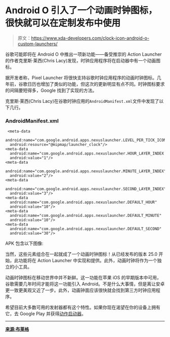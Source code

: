 # Android O 引入了一个动画时钟图标，很快就可以在定制发布中使用

> 原文：<https://www.xda-developers.com/clock-icon-android-o-custom-launchers/>

谷歌可能即将在 Android O 中推出一项新功能——备受推崇的 Action Launcher 的作者克里斯·莱西(Chris Lacy)发现，时钟应用程序将在启动器中有一个动画图标。

据开发者称，Pixel Launcher 将很快支持谷歌时钟应用程序的动画时钟图标。几年前，谷歌日历也增加了类似的功能，但这次的更新明显有点不同。时钟图标要求的间隔要短得多，Google 找到了实现的方法。

克里斯·莱西(Chris Lacy)在谷歌时钟应用的`AndroidManifest.xml`文件中发现了以下几行。

### AndroidManifest.xml

```
 <meta-data 
  android:name="com.google.android.apps.nexuslauncher.LEVEL_PER_TICK_ICON_ROUND" 
  android:resource="@mipmap/launcher_clock"/>
<meta-data 
  android:name="com.google.android.apps.nexuslauncher.HOUR_LAYER_INDEX 
  android:value="1"/>
<meta-data 
  android:name="com.google.android.apps.nexuslauncher.MINUTE_LAYER_INDEX"
  android:value="2"/>
<meta-data 
  android:name="com.google.android.apps.nexuslauncher.SECOND_LAYER_INDEX"
  android:value="3"/>
<meta-data 
  android:name="com.google.android.apps.nexuslauncher.DEFAULT_HOUR" 
  android:value="10"/>
<meta-data 
  android:name="com.google.android.apps.nexuslauncher.DEFAULT_MINUTE" 
  android:value="10"/>
<meta-data 
  android:name="com.google.android.apps.nexuslauncher.DEFAULT_SECOND" 
  android:value="30"/> 
```

APK 包含以下图像:

当然，这些元素组合在一起就成了一个动画时钟图标！从已经发布的版本 25.0 开始，此功能将在 Action Launcher 中实现和提供。此外，动画时钟将作为一个独立的小工具。

动画时钟图标在移动世界中并不新鲜。这一功能在苹果 iOS 的早期版本中可用，谷歌需要几年时间才能将这一功能引入 Android。不是什么大事情，但是离让安卓更一致更美观又近了一步。此外，动画钟面应该很快就会找到第三方时钟应用程序。

希望目前大多数可用的发射器都有这个特性。如果你现在渴望在你的设备上拥有它，去 Google Play 并获得[动作启动器](https://play.google.com/store/apps/details?id=com.actionlauncher.playstore)。

* * *

[**来源:布莱格**](http://theblerg.net/post/2017/6/24/android-o-will-see-the-introduction-of-an-animated-clock-icon-in-launchers)